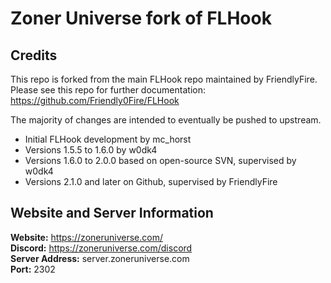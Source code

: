 # Zoner Universe fork of FLHook

## Credits

This repo is forked from the main FLHook repo maintained by FriendlyFire. Please see this repo for further documentation: https://github.com/Friendly0Fire/FLHook

The majority of changes are intended to eventually be pushed to upstream.

* Initial FLHook development by mc_horst
* Versions 1.5.5 to 1.6.0 by w0dk4
* Versions 1.6.0 to 2.0.0 based on open-source SVN, supervised by w0dk4
* Versions 2.1.0 and later on Github, supervised by FriendlyFire

## Website and Server Information

**Website:** https://zoneruniverse.com/  
**Discord:** https://zoneruniverse.com/discord  
**Server Address:** server.zoneruniverse.com  
**Port:** 2302  